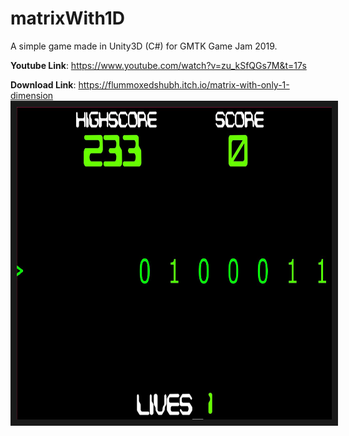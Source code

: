 # matrixWith1D
A simple game made in Unity3D (C#) for GMTK Game Jam 2019.

**Youtube Link**: https://www.youtube.com/watch?v=zu_kSfQGs7M&t=17s

**Download Link**: https://flummoxedshubh.itch.io/matrix-with-only-1-dimension
<a href="https://www.youtube.com/watch?v=zu_kSfQGs7M&t=17s
" target="_blank"><img src="https://github.com/flummoxedShubh/matrixWith1D/blob/master/matrixin1d.JPG" 
alt="IMAGE ALT TEXT HERE" width="1366" height="500" border="10" /></a>
